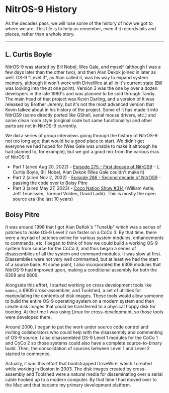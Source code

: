 # NitrOS-9 History

As the decades pass, we will lose some of the history of how we got to
where we are.  This file is to help us remember, even if it records bits
and pieces, rather than a whole story.

----

## L. Curtis Boyle

NitrOS-9 was started by Bill Nobel, Wes Gale, and myself (although I was
a few days later than the other two), and then Alan Dekok joined in later
as well. OS-9 "Level 3", as Alan called it, was his way to expand system
memory, although it won't work with DriveWire at all in it's current state
(Bill was looking into the at one point). Version 3 was the one by over
a dozen developers in the late 1980's and was planned to be sold through
Tandy. The main head of that project was Kevin Darling, and a version of
it was released by Brother Jeremy, but it's not the most advanced version
that Kevin talked about in his history of the project. Some of it has made
it into NitrOS9 (some directly ported like GShell, serial mouse drivers,
etc.) and some clean room style (original code but same functionality)
and other parts are not in NitrOS-9 currently.

We did a series of group interviews going through the history of NitrOS-9 not too long ago; that would be a good place to start. We didn’t get everyone we had hoped for (Wes Gale was unable to make it although he had planned to, for example), but we got a good mix from the various eras of NitrOS-9.

* Part 1 (aired Aug 20, 2022) - [Episode 275 - First decade of NitrOS9](https://www.youtube.com/live/QRbl-Br8fjg?si=v2SOm6MC5Ac1974o) - L. Curtis Boyle, Bill Nobel, Alan Dekok (Wes Gale couldn't make it)
* Part 2 (aired Nov 2, 2022) - [Episode 286 - Second decade of NitrOS9](https://www.youtube.com/live/2YWkZepe7UU?si=pqy7gLoFpES4-97j) - passing the code over to Boisy Pitre
* Part 3 (aired May 27, 2023) - [Coco Nation Show #314](https://www.youtube.com/live/9qttp0SAeV8?si=QNr7IBHPG5OtGoZs) (William Astle, Jeff Teunissen, Tormod Volden, David Ladd). This is mostly the open source era (the last 10 years)

## Boisy Pitre

It was around 1998 that I got Alan DeKok's "TuneUp" which was a series of
patches to make OS-9 Level 2 run faster on a CoCo 3. By that time, there
were a myriad of patches online for various system modules, enhancements to
commands, etc. I began to think of how we could build a working OS-9 system
from source for the CoCo 3, and thus began a series of disassemblies of all
the system and command modules. It was slow at first. Diassemblies were not
very well commented, but at least we had the start of a source base. At some
point, I also incorporated the 6309 modules that NitrOS-9 had improved upon,
making a conditional assembly for both the 6309 and 6809.

Alongside this effort, I started working on cross development tools like `mamou`,
a 6809 cross-assembler, and Toolshed, a set of utilities for manipulating the
contents of disk images. These tools would allow someone to build the entire
OS-9 operating system on a modern system and then create disk images that could be
transferred to a physical floppy disk for booting. At the time I was using Linux
for cross-development, so those tools were developed there.

Around 2000, I began to put the work under source code control and inviting 
collaborators who could help with the disassembly and commenting of OS-9 source.
I also disassembled OS-9 Level 1 modules for the CoCo 1 and CoCo 2 so those systems
could also have a complete source-to-binary build. Then, the consolidation of sources
between Level 1 and Level 2 started to commence.

Actually, it was this effort that bootstrapped DriveWire, which I created while
working in Boston in 2003. The disk images created by cross-assembly and Toolshed
were a natural media for disseminating over a serial cable hooked up to a modern
computer. By that time I had moved over to the Mac and that became my primary
development platform.

